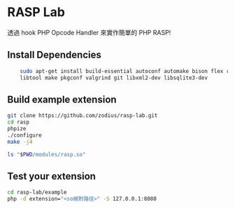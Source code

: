 # RASP Lab
透過 hook PHP Opcode Handler 來實作簡單的 PHP RASP!

## Install Dependencies
```bash
    sudo apt-get install build-essential autoconf automake bison flex re2c gdb \
    libtool make pkgconf valgrind git libxml2-dev libsqlite3-dev
```
## Build example extension
```bash
git clone https://github.com/zodius/rasp-lab.git
cd rasp
phpize
./configure
make -j4

ls "$PWD/modules/rasp.so"
```
## Test your extension
```bash
cd rasp-lab/example
php -d extension="<so絕對路徑>" -S 127.0.0.1:8080
```